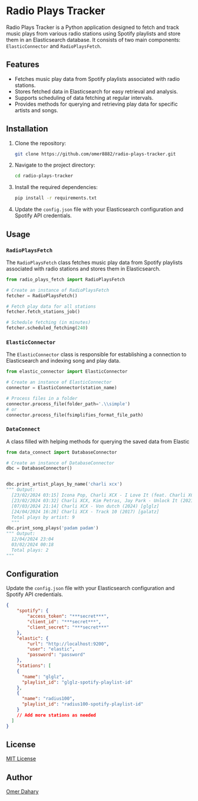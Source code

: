 # Radio Plays Tracker

Radio Plays Tracker is a Python application designed to fetch and track music plays from various radio stations using Spotify playlists and store them in an Elasticsearch database. It consists of two main components: `ElasticConnector` and `RadioPlaysFetch`.

## Features

- Fetches music play data from Spotify playlists associated with radio stations.
- Stores fetched data in Elasticsearch for easy retrieval and analysis.
- Supports scheduling of data fetching at regular intervals.
- Provides methods for querying and retrieving play data for specific artists and songs.

## Installation

1. Clone the repository:

   ```bash
   git clone https://github.com/omer8882/radio-plays-tracker.git
   ```

2. Navigate to the project directory:

   ```bash
   cd radio-plays-tracker
   ```

3. Install the required dependencies:

   ```bash
   pip install -r requirements.txt
   ```

4. Update the `config.json` file with your Elasticsearch configuration and Spotify API credentials.

## Usage

### `RadioPlaysFetch`

The `RadioPlaysFetch` class fetches music play data from Spotify playlists associated with radio stations and stores them in Elasticsearch.

```python
from radio_plays_fetch import RadioPlaysFetch

# Create an instance of RadioPlaysFetch
fetcher = RadioPlaysFetch()

# Fetch play data for all stations
fetcher.fetch_stations_job()

# Schedule fetching (in minutes)
fetcher.scheduled_fetching(240)
```

### `ElasticConnector`

The `ElasticConnector` class is responsible for establishing a connection to Elasticsearch and indexing song and play data.

```python
from elastic_connector import ElasticConnector

# Create an instance of ElasticConnector
connector = ElasticConnector(station_name)

# Process files in a folder
connector.process_file(folder_path='.\\simple')
# or
connector.process_file(fsimplifies_format_file_path)
```

### `DataConnect`

A class filled with helping methods for querying the saved data from Elastic

```python
from data_connect import DatabaseConnector

# Create an instance of DatabaseConnector
dbc = DatabaseConnector()


dbc.print_artist_plays_by_name('charli xcx')
""" Output:
  [23/02/2024 03:15] Icona Pop, Charli XCX - I Love It (feat. Charli XCX) (2019) [glglz]
  [23/02/2024 03:32] Charli XCX, Kim Petras, Jay Park - Unlock It (2021) [glglz]
  [07/03/2024 21:14] Charli XCX - Von dutch (2024) [glglz]
  [24/04/2024 16:28] Charli XCX - Track 10 (2017) [galatz]
  Total plays by artist: 9
  """
dbc.print_song_plays('padam padam')
""" Output:
  12/04/2024 23:04
  03/02/2024 00:18
  Total plays: 2
"""
```

## Configuration

Update the `config.json` file with your Elasticsearch configuration and Spotify API credentials.

```json
{
    "spotify": {
        "access_token": "***secret***",
        "client_id": "***secret***",
        "client_secret": "***secret***"
    },
    "elastic": {
        "url": "http://localhost:9200",
        "user": "elastic",
        "password": "password"
    },
    "stations": [
    {
      "name": "glglz",
      "playlist_id": "glglz-spotify-playlist-id"
    },
    {
      "name": "radius100",
      "playlist_id": "radius100-spotify-playlist-id"
    }
    // Add more stations as needed
  ]
}
```

## License

[MIT License](LICENSE)

## Author

[Omer Dahary](https://github.com/omer8882)